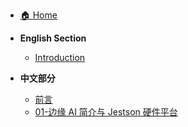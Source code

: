 - [🏠 Home](README.md)

* **English Section**
  - [Introduction](/docs/en/00-Introduction/README.md)

* **中文部分**
  - [前言](/docs/cn/00-前言/README.md)
  - [01-边缘 AI 简介与 Jestson 硬件平台](/docs/cn/1.边缘AI编程基础/01-边缘AI简介与Jetson硬件平台/README.md)